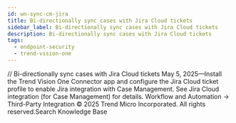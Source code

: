 ```yaml
---
id: wn-sync-cm-jira
title: Bi-directionally sync cases with Jira Cloud tickets
sidebar_label: Bi-directionally sync cases with Jira Cloud tickets
description: Bi-directionally sync cases with Jira Cloud tickets
tags:
  - endpoint-security
  - trend-vision-one
---
```


/*<![CDATA[*/ $('#title').html($('meta[name=map-description]').attr('content')); /*]]>*/ Bi-directionally sync cases with Jira Cloud tickets May 5, 2025—Install the Trend Vision One Connector app and configure the Jira Cloud ticket profile to enable Jira integration with Case Management. See Jira Cloud integration (for Case Management) for details. Workflow and Automation → Third-Party Integration © 2025 Trend Micro Incorporated. All rights reserved.Search Knowledge Base